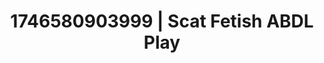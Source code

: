 ---
categories:
- AI-generated
- Naughty librarian
- Erotic voice acting
- Breath play
- Slow undress
- Moonlit passion
- ASMR
- Cosplay
image: /assets/images/1746580903999.jpg
layout: post
seo:
  description: Featured content with premium ABDL Play, Scat Fetish. HD images available.
  keywords: ABDL Play, Scat Fetish
  og_image: /assets/images/1746580903999.jpg
  schema_type: VisualArtwork
tags:
- ABDL Play
- '#1746580903999'
- Scat Fetish
title: 1746580903999 | Scat Fetish ABDL Play
---